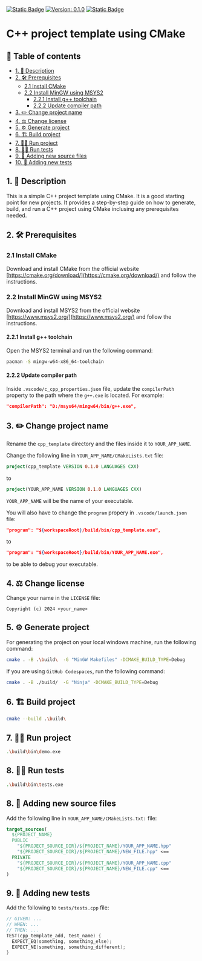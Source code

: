 [![Static Badge](https://img.shields.io/badge/Language-C++20-blue?logo=c%2B%2B&logoColor=blue)](https://isocpp.org/)
[![Version: 0.1.0](https://img.shields.io/badge/Version-0.1.0-red?logo=git)](https://github.com/KabelitzJ/sandbox/releases/tag/v0.1.0)
[![Static Badge](https://img.shields.io/badge/License-MIT-green?logo=opensourceinitiative&logoColor=green)](https://opensource.org/licenses/MIT)

# C++ project template using CMake

## 📑 Table of contents
- [1. 📄 Description](#1--description)
- [2. 🛠️ Prerequisites](#2-️-prerequisites)
  - [2.1 Install CMake](#21-install-cmake)
  - [2.2 Install MinGW using MSYS2](#22-install-mingw-using-msys2)
    - [2.2.1 Install g++ toolchain](#221-install-g-toolchain)
    - [2.2.2 Update compiler path](#222-update-compiler-path)
- [3. ✏️ Change project name](#3-️-change-project-name)
- [4. ⚖️ Change license](#4-️-change-license)
- [5. ⚙️ Generate project](#5-️-generate-project)
- [6. 🏗️ Build project](#6-️-build-project)
- [7. 🏃‍♂️ Run project](#7-️-run-project)
- [8. 🏃‍♀️ Run tests](#8--run-tests)
- [9. 📁 Adding new source files](#8--adding-new-source-files)
- [10. 📝 Adding new tests](#9--adding-new-tests)

## 1. 📄 Description

This is a simple C++ project template using CMake. It is a good starting point for new projects.
It provides a step-by-step guide on how to generate, build, and run a C++ project using CMake inclusing any prerequisites needed.

## 2. 🛠️ Prerequisites 

### 2.1 Install CMake

Download and install CMake from the official website [https://cmake.org/download/](https://cmake.org/download/) and follow the instructions.

### 2.2 Install MinGW using MSYS2

Download and install MSYS2 from the official website [https://www.msys2.org/](https://www.msys2.org/) and follow the instructions.

#### 2.2.1 Install g++ toolchain

Open the MSYS2 terminal and run the following command:

```bash
pacman -S mingw-w64-x86_64-toolchain
```

#### 2.2.2 Update compiler path

Inside `.vscode/c_cpp_properties.json` file, update the `compilerPath` property to the path where the `g++.exe` is located. For example:

```json
"compilerPath": "D:/msys64/mingw64/bin/g++.exe",
```

## 3. ✏️ Change project name

Rename the `cpp_template` directory and the files inside it to `YOUR_APP_NAME`.

Change the following line in `YOUR_APP_NAME/CMakeLists.txt` file:

```cmake
project(cpp_template VERSION 0.1.0 LANGUAGES CXX)
```
to

```cmake
project(YOUR_APP_NAME VERSION 0.1.0 LANGUAGES CXX)
```

`YOUR_APP_NAME` will be the name of your executable.

You will also have to change the `program` propery in `.vscode/launch.json` file:

```json
"program": "${workspaceRoot}/build/bin/cpp_template.exe",
```

to

```json
"program": "${workspaceRoot}/build/bin/YOUR_APP_NAME.exe",
```

to be able to debug your executable.

## 4. ⚖️ Change license

Change your name in the `LICENSE` file:

```text
Copyright (c) 2024 <your_name>
```

## 5. ⚙️ Generate project

For generating the project on your local windows machine, run the following command:

```bash
cmake . -B .\build\  -G "MinGW Makefiles" -DCMAKE_BUILD_TYPE=Debug
```

If you are using `GitHub Codespaces`, run the following command:

```bash
cmake . -B ./build/  -G "Ninja" -DCMAKE_BUILD_TYPE=Debug
```

## 6. 🏗️ Build project

```bash
cmake --build .\build\
```

## 7. 🏃‍♂️ Run project

```bash
.\build\bin\demo.exe
```

## 8. 🏃‍♀️ Run tests

```bash
.\build\bin\tests.exe
```

## 8. 📁 Adding new source files

Add the following line in `YOUR_APP_NAME/CMakeLists.txt:` file:

```cmake
target_sources(
  ${PROJECT_NAME}
  PUBLIC
    "${PROJECT_SOURCE_DIR}/${PROJECT_NAME}/YOUR_APP_NAME.hpp"
    "${PROJECT_SOURCE_DIR}/${PROJECT_NAME}/NEW_FILE.hpp" <==
  PRIVATE
    "${PROJECT_SOURCE_DIR}/${PROJECT_NAME}/YOUR_APP_NAME.cpp"
    "${PROJECT_SOURCE_DIR}/${PROJECT_NAME}/NEW_FILE.cpp" <==
)
```

## 9. 📝 Adding new tests

Add the following to `tests/tests.cpp` file:

```cpp
// GIVEN: ...
// WHEN: ...
// THEN: ...
TEST(cpp_template_add, test_name) {
  EXPECT_EQ(something, something_else);
  EXPECT_NE(something, something_different);
}
```
